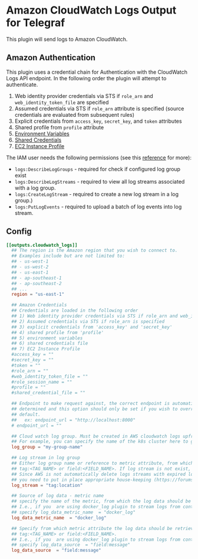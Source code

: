 # Amazon CloudWatch Logs Output for Telegraf

This plugin will send logs to Amazon CloudWatch.

## Amazon Authentication

This plugin uses a credential chain for Authentication with the CloudWatch Logs
API endpoint. In the following order the plugin will attempt to authenticate.

1. Web identity provider credentials via STS if `role_arn` and `web_identity_token_file` are specified
1. Assumed credentials via STS if `role_arn` attribute is specified (source credentials are evaluated from subsequent rules)
1. Explicit credentials from `access_key`, `secret_key`, and `token` attributes
1. Shared profile from `profile` attribute
1. [Environment Variables](https://github.com/aws/aws-sdk-go/wiki/configuring-sdk#environment-variables)
1. [Shared Credentials](https://github.com/aws/aws-sdk-go/wiki/configuring-sdk#shared-credentials-file)
1. [EC2 Instance Profile](http://docs.aws.amazon.com/AWSEC2/latest/UserGuide/iam-roles-for-amazon-ec2.html)

The IAM user needs the following permissions (see this [reference](https://docs.aws.amazon.com/AmazonCloudWatch/latest/logs/permissions-reference-cwl.html) for more):

- `logs:DescribeLogGroups` - required for check if configured log group exist
- `logs:DescribeLogStreams` - required to view all log streams associated with a log group.
- `logs:CreateLogStream` - required to create a new log stream in a log group.)
- `logs:PutLogEvents` - required to upload a batch of log events into log stream.

## Config

```toml
[[outputs.cloudwatch_logs]]
  ## The region is the Amazon region that you wish to connect to.
  ## Examples include but are not limited to:
  ## - us-west-1
  ## - us-west-2
  ## - us-east-1
  ## - ap-southeast-1
  ## - ap-southeast-2
  ## ...
  region = "us-east-1"

  ## Amazon Credentials
  ## Credentials are loaded in the following order
  ## 1) Web identity provider credentials via STS if role_arn and web_identity_token_file are specified
  ## 2) Assumed credentials via STS if role_arn is specified
  ## 3) explicit credentials from 'access_key' and 'secret_key'
  ## 4) shared profile from 'profile'
  ## 5) environment variables
  ## 6) shared credentials file
  ## 7) EC2 Instance Profile
  #access_key = ""
  #secret_key = ""
  #token = ""
  #role_arn = ""
  #web_identity_token_file = ""
  #role_session_name = ""
  #profile = ""
  #shared_credential_file = ""

  ## Endpoint to make request against, the correct endpoint is automatically
  ## determined and this option should only be set if you wish to override the
  ## default.
  ##   ex: endpoint_url = "http://localhost:8000"
  # endpoint_url = ""

  ## Cloud watch log group. Must be created in AWS cloudwatch logs upfront!
  ## For example, you can specify the name of the k8s cluster here to group logs from all cluster in oine place
  log_group = "my-group-name"

  ## Log stream in log group
  ## Either log group name or reference to metric attribute, from which it can be parsed:
  ## tag:<TAG_NAME> or field:<FIELD_NAME>. If log stream is not exist, it will be created.
  ## Since AWS is not automatically delete logs streams with expired logs entries (i.e. empty log stream)
  ## you need to put in place appropriate house-keeping (https://forums.aws.amazon.com/thread.jspa?threadID=178855)
  log_stream = "tag:location"

  ## Source of log data - metric name
  ## specify the name of the metric, from which the log data should be retrieved.
  ## I.e., if you  are using docker_log plugin to stream logs from container, then
  ## specify log_data_metric_name  = "docker_log"
  log_data_metric_name  = "docker_log"

  ## Specify from which metric attribute the log data should be retrieved:
  ## tag:<TAG_NAME> or field:<FIELD_NAME>.
  ## I.e., if you  are using docker_log plugin to stream logs from container, then
  ## specify log_data_source  = "field:message"
  log_data_source  = "field:message"
```
